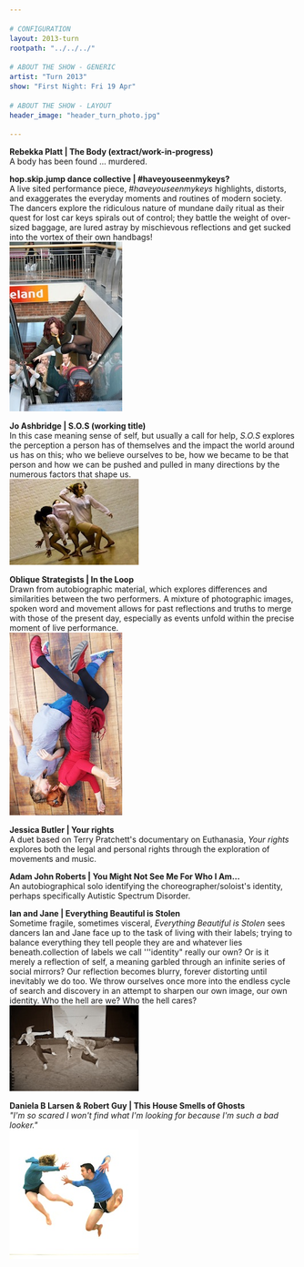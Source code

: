 ```yaml
---

# CONFIGURATION
layout: 2013-turn
rootpath: "../../../"

# ABOUT THE SHOW - GENERIC
artist: "Turn 2013"
show: "First Night: Fri 19 Apr"

# ABOUT THE SHOW - LAYOUT
header_image: "header_turn_photo.jpg"

---
```

**Rebekka Platt | The Body (extract/work-in-progress)**    
A body has been found ... murdered.   

**hop.skip.jump dance collective | #haveyouseenmykeys?**    
A live sited performance piece, *#haveyouseenmykeys* highlights, distorts, and exaggerates the everyday moments and routines of modern society. The dancers explore the ridiculous nature of mundane daily ritual as their quest for lost car keys spirals out of control; they battle the weight of over-sized baggage, are lured astray by mischievous reflections and get sucked into the vortex of their own handbags!    
![hop.skip.jump](hopskipjump.jpg)    
        
**Jo Ashbridge | S.O.S (working title)**   
In this case meaning sense of self, but usually a call for help, *S.O.S* explores the perception a person has of themselves and the impact the world around us has on this; who we believe ourselves to be, how we became to be that person and how we can be pushed and pulled in many directions by the numerous factors that shape us.    
![Jo Ashbridge](joashbridge.jpg)    
        
**Oblique Strategists | In the Loop**    
Drawn from autobiographic material, which explores differences and similarities between the two performers. A mixture of photographic images, spoken word and movement allows for past reflections and truths to merge with those of the present day, especially as events unfold within the precise moment of live performance.    
![Oblique Strategists](oblique.jpg)    
      
**Jessica Butler | Your rights**   
A duet based on Terry Pratchett's documentary on Euthanasia, *Your rights* explores both the legal and personal rights through the exploration of movements and music.    

**Adam John Roberts | You Might Not See Me For Who I Am...**    
An autobiographical solo identifying the choreographer/soloist's identity, perhaps specifically Autistic Spectrum Disorder.        
        
**Ian and Jane | Everything Beautiful is Stolen**    
Sometime fragile, sometimes visceral, *Everything Beautiful is Stolen* sees dancers Ian and Jane face up to the task of living with their labels; trying to balance everything they tell people they are and whatever lies beneath.collection of labels we call '''identity" really our own? Or is it merely a reflection of self, a meaning garbled through an infinite series of social mirrors?  Our reflection becomes blurry, forever distorting until inevitably we do too. We throw ourselves once more into the endless cycle of search and discovery in an attempt to sharpen our own image, our own identity. Who the hell are we? Who the hell cares?    
![Ian and Jane](ian_and_jane.jpg)    
        
**Daniela B Larsen & Robert Guy | This House Smells of Ghosts**    
*"I'm so scared I won't find what I'm looking for because I'm such a bad looker."*    
![Daniela B Larsen & Robert Guy](daniela.jpg)
